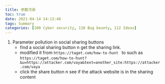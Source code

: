 ```yaml
---
title: 参数污染
toc: true
date: 2021-04-14 14:13:48
tags: Summary
categories: [100 Cyber security, 110 Bug bounty, 112 Ideas]
---
```


1. Parameter pollution in social sharing buttons
    * find a social sharing button n get the sharing link.
    * modified it from `https://taget.com/how-to-hunt ` to such as `https://taget.com/how-to-hunt?&u=https://attacker.com/vaya&text=another_site:https://attacker.com/vaya`
    * click the share button n see if the attack website is in the sharing content
